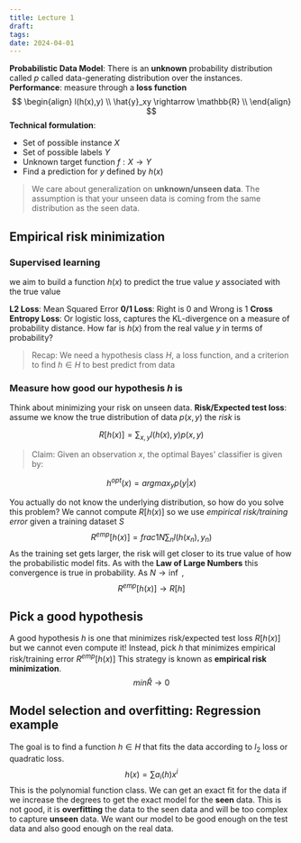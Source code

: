 ```yaml
---
title: Lecture 1
draft: 
tags: 
date: 2024-04-01
---
```

**Probabilistic Data Model**: There is an **unknown** probability distribution called $p$ called data-generating distribution over the instances.
**Performance**: measure through a **loss function**
$$
\begin{align}
l(h(x),y) \\
\hat{y}_xy \rightarrow \mathbb{R} \\
\end{align}
$$
**Technical formulation**:
- Set of possible instance $X$
- Set of possible labels $Y$
- Unknown target function $f: X \rightarrow Y$
- Find a prediction for $y$ defined by $h(x)$

>We care about generalization on **unknown/unseen data**. 
>The assumption is that your unseen data is coming from the same distribution as the seen data.

## Empirical risk minimization
### Supervised learning
we aim to build a function $h(x)$ to predict the true value $y$ associated with the true value

**L2 Loss**: Mean Squared Error
**0/1 Loss**: Right is 0 and Wrong is 1
**Cross Entropy Loss**: Or logistic loss, captures the KL-divergence on a measure of probability distance. How far is $h(x)$ from the real value $y$ in terms of probability?

> Recap:
> We need a hypothesis class $H$, a loss function, and a criterion to find $h \in H$ to best predict from data

### Measure how good our hypothesis $h$ is 
Think about minimizing your risk on unseen data.
**Risk/Expected test loss**: assume we know the true distribution of data $p(x,y)$ the *risk* is

$$
R[h(x)] = \sum _{x,y} l(h(x), y)p(x,y)
$$

>Claim:
>Given an observation $x$, the optimal Bayes' classifier is given by:

$$
h^{opt}(x) = arg max_{y} p(y|x)
$$

You actually do not know the underlying distribution, so how do you solve this problem?
We cannot compute $R[h(x)]$ so we use *empirical risk/training error* given a training dataset $S$
$$
R^{emp}[h(x)] = frac{1}{N} \sum _n l(h(x_n), y_n)
$$
As the training set gets larger, the risk will get closer to its true value of how the probabilistic model fits. As with the **Law of Large Numbers** this convergence is true in probability.
As $N \rightarrow \inf$ , 
$$
R^{emp}[h(x)] \to R[h]
$$

## Pick a good hypothesis
A good hypothesis $h$ is one that minimizes risk/expected test loss $R[h(x)]$ but we cannot even compute it! Instead, pick $h$ that minimizes empirical risk/training error $R^{emp}[h(x)]$ This strategy is known as **empirical risk minimization**.
$$
min \hat{R} \to 0
$$

## Model selection and overfitting: Regression example
The goal is to find a function $h \in H$ that fits the data according to $l_2$ loss or quadratic loss.
$$
h(x) = \sum a_i(h)x^i 
$$
This is the polynomial function class. We can get an exact fit for the data if we increase the degrees to get the exact model for the **seen** data.
This is not good, it is **overfitting** the data to the seen data and will be too complex to capture **unseen** data. We want our model to be good enough on the test data and also good enough on the real data. 
